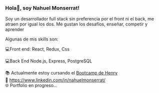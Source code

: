 ### Hola👋, soy Nahuel Monserrat!

Soy un desarrollador full stack sin preferencia por el front ni el back, me atraen por igual los dos. Me gustan los desafíos, enseñar, competir y aprender

Algunas de mis skills son:

💻Front end:
React, 
Redux, 
Css

💻Back End
Node.js,
Express,
PostgreSQL


📚 Actualmente estoy cursando el <a href="soyhenry.com">Bootcamp de Henry</a> <br/>
👔 https://www.linkedin.com/in/nahuelmonserrat/ <br/>
🌐 Portfolio en progreso...


<!--
**nahuelkbx/nahuelkbx** is a ✨ _special_ ✨ repository because its `README.md` (this file) appears on your GitHub profile.

Here are some ideas to get you started:

- 🔭 I’m currently working on ...
- 🌱 I’m currently learning ...
- 👯 I’m looking to collaborate on ...
- 🤔 I’m looking for help with ...
- 💬 Ask me about ...
- 📫 How to reach me: ...
- 😄 Pronouns: ...
- ⚡ Fun fact: ...
-->

